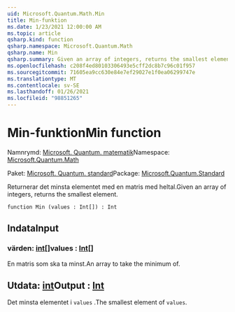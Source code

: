 ```yaml
---
uid: Microsoft.Quantum.Math.Min
title: Min-funktion
ms.date: 1/23/2021 12:00:00 AM
ms.topic: article
qsharp.kind: function
qsharp.namespace: Microsoft.Quantum.Math
qsharp.name: Min
qsharp.summary: Given an array of integers, returns the smallest element.
ms.openlocfilehash: c208f4ed80103306493e5cff2dc8b7c96c01f957
ms.sourcegitcommit: 71605ea9cc630e84e7ef29027e1f0ea06299747e
ms.translationtype: MT
ms.contentlocale: sv-SE
ms.lasthandoff: 01/26/2021
ms.locfileid: "98851265"
---
```

# <a name="min-function"></a><span data-ttu-id="54306-102">Min-funktion</span><span class="sxs-lookup"><span data-stu-id="54306-102">Min function</span></span>

<span data-ttu-id="54306-103">Namnrymd: [Microsoft. Quantum. matematik](xref:Microsoft.Quantum.Math)</span><span class="sxs-lookup"><span data-stu-id="54306-103">Namespace: [Microsoft.Quantum.Math](xref:Microsoft.Quantum.Math)</span></span>

<span data-ttu-id="54306-104">Paket: [Microsoft. Quantum. standard](https://nuget.org/packages/Microsoft.Quantum.Standard)</span><span class="sxs-lookup"><span data-stu-id="54306-104">Package: [Microsoft.Quantum.Standard](https://nuget.org/packages/Microsoft.Quantum.Standard)</span></span>


<span data-ttu-id="54306-105">Returnerar det minsta elementet med en matris med heltal.</span><span class="sxs-lookup"><span data-stu-id="54306-105">Given an array of integers, returns the smallest element.</span></span>

```qsharp
function Min (values : Int[]) : Int
```


## <a name="input"></a><span data-ttu-id="54306-106">Indata</span><span class="sxs-lookup"><span data-stu-id="54306-106">Input</span></span>

### <a name="values--int"></a><span data-ttu-id="54306-107">värden: [int](xref:microsoft.quantum.lang-ref.int)[]</span><span class="sxs-lookup"><span data-stu-id="54306-107">values : [Int](xref:microsoft.quantum.lang-ref.int)[]</span></span>

<span data-ttu-id="54306-108">En matris som ska ta minst.</span><span class="sxs-lookup"><span data-stu-id="54306-108">An array to take the minimum of.</span></span>



## <a name="output--int"></a><span data-ttu-id="54306-109">Utdata: [int](xref:microsoft.quantum.lang-ref.int)</span><span class="sxs-lookup"><span data-stu-id="54306-109">Output : [Int](xref:microsoft.quantum.lang-ref.int)</span></span>

<span data-ttu-id="54306-110">Det minsta elementet i `values` .</span><span class="sxs-lookup"><span data-stu-id="54306-110">The smallest element of `values`.</span></span>